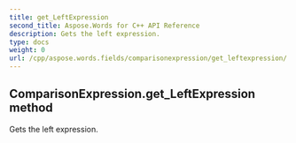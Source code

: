 ```yaml
---
title: get_LeftExpression
second_title: Aspose.Words for C++ API Reference
description: Gets the left expression. 
type: docs
weight: 0
url: /cpp/aspose.words.fields/comparisonexpression/get_leftexpression/
---
```

## ComparisonExpression.get_LeftExpression method


Gets the left expression. 

